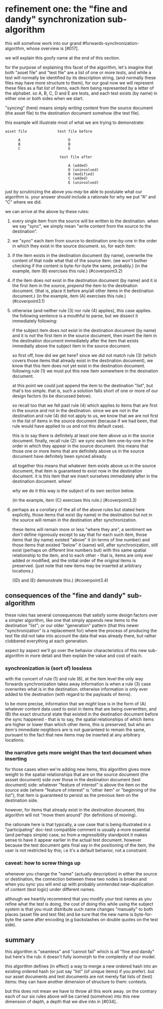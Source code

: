 # refinement one: the "fine and dandy" synchronization sub-algorithm

this will somehow work into our grand #forwards-synchronization-algorithm,
whose overview is [#017].

we will explain this goofy name at the end of this section.

for the purpose of explaining this facet of the algorithm, let's imagine
that both "asset file" and "test file" are a list of one or more *tests*,
and while a test will normally be identified by its description string,
(and normally these files may have more structure to them), for our goal
now we will represent these files as a flat *list* of items, each item
being represented by a letter of the alphabet. so A, B, C, D and E are
tests, and each test exists (by name) in either one or both sides when
we start.

"syncing" (here) means simply *writing* content from the source document
(the asset file) to the destination document somehow (the test file).

this example will illustrate most of what we are trying to demonstrate:

    asset file              test file before

          A                      D
          B                      B
          C                      E

                             test file after

                                 A (added)
                                 D (uninvolved)
                                 B (modified)
                                 C (added)
                                 E (uninvolved)

just by scrutinizing the above you *may* be able to postulate what our
algorithm is. your answer should include a rationale for why we put "A"
and "C" where we did.

we can arrive at the above by these rules:

 1. every single item from the source will be written to the destination.
    when we say "sync", we simply mean "write content from the source to
    the destination".

 2. we "sync" each item from source to destination one-by-one in the
    order in which they exist in the source document. so, for each item:

 3. if the item exists in the destination document (by name), overwrite the
    content of that node what that of the source item. (we won't bother
    checking if the content is byte-for-byte the same, probably.)
    (in the example, item (B) exercises this rule.)
    (#coverpoint3.2)

 4. if the item does *not* exist in the destination document (by name) and it
    *is* the first item in the source, *prepend* the item to the destination
    document. (that is, place it before any/all other items in the destination
    document.) (in the example, item (A) exercises this rule.)
    (#coverpoint3.1)

 5. otherwise (and neither rule (3) nor rule (4) applies), this case applies.
    the following sentence is a mouthful to parse, but we dissect it
    immediately following:

    if the subject item does *not* exist in the destination document
    (by name) and it is *not* the first item in the source document, then
    insert the item in the destination document immediately after the item
    that exists immediatly above the subject item in the source document.

    so first off, how did we get here? since we did not match rule (3)
    (which covers those items that already exist in the destination
    document), we know that this item does not yet exist in the destination
    document. following rule (1) we must put this new item somewhere in
    the desination document.

    at this point we could just append the item to the destination "list",
    but that's too simple. that is, such a solution falls short of one or
    more of our design factors (to be discussed below).

    so recall too that we fell past rule (4) which applies to items that
    are first in the source and not in the destination. since we are not
    in the destination and rule (4) did not apply to us, we know that we
    are not first in the list of items in the source document (because if
    we had been, that rule would have applied to us and not this default
    case).

    this is to say there is definitely at least one item above us in the
    source document. finally, recall rule (2): we sync each item one-by-one
    in the order in which they appear in the source document. this means that
    those one or more items that are definitely above us in the source
    document have definitely been synced already.

    all together this means that whatever item exists above us in the source
    document, that item is guaranteed to exist now in the destination
    document. it is this item that we insert ourselves immediately after in
    the destination document. whew!

    *why* we do it this way is the subject of its own section below.

    (in the example, item (C) exercises this rule.)
    (#coverpoint3.3)

 6. perhaps as a corollary of the all of the above rules but stated here
    explicitly, those items that exist (by name) in the destination but not
    in the source will remain in the destination after synchronization.

    these items will remain more or less "where they are", a sentiment we
    don't define rigorously except to say that for each such item, those
    items that (by name) existed "above" it (in terms of line number) and
    those items that existed "below" it (same) will, after synchronization,
    still exist (perhaps on different line numbers but) with this same
    spatial relationship to the item, and to each other - that is, items are
    only ever added or modified, and the initial order of the original items
    is preserved. (just note that new items may be inserted at arbitrary
    locations.)

    ((D) and (E) demonstrate this.)
    (#coverpoint3.4)




## consequences of the "fine and dandy" sub-algorithm

these rules has several consequences that satisfy some design factors
over a simpler algorithm, like one that simply appends new items to
the destination "list"; or our older "generation" pattern (that this
newer "synchronization" is a replacement for) where the process of producing
the test file did not take into account the data that was already there,
but rather clobbered everything at each generation.

aspect by aspect we'll go over the behavior characteristics of this new
sub-algorithm in more detail and then explain the value and cost of each.



### synchronization is (sort of) lossless

with the concert of rule (1) and rule (6), at the item level the only
way forwards synchronization takes away information is when a rule (3)
case overwrites what is in the destination. otherwise information is only
ever added to the destination (with regard to the payloads of items).

to be more precise, information that we *might* lose is in the form of
(A) whatever content data used to exist in items that are being overwritten,
and (B) the exact structural state that existed in the destination document
before the sync happened - that is to say, the spatial relationships of
which items are higher or lower than which other items, this is preserved;
but who an item's immediate neighbors are is not guaranteed to remain the
same, pursuant to the fact that new items may be inserted at any arbitrary
locations.



### the narrative gets more weight than the text document when inserting

for those cases when we're adding new items, this algorithm gives
more weight to the spatial relationships that are on the source document
(the assset document) side over those in the destination document (test
document) side: whatever "feature of interest" is above the item on the
source side (where "feature of interest" is "other item" or "beginning
of the list"), that item is guaranteed to persist as the previous item
on the destination side.

however, for items that already exist in the destination document, this
algorithm will not "move them around" (for definitions of moving).

the rationale here is that typically, a use case that is being illustrated
in a "participating" doc-test compatible comment is usually a more essential
(and perhaps simple) case, so from a regressibility standpoint it makes sense
to have it appear earlier in the actual test document. however because the
test document gets final say in the positioning of the item, the user is not
restricted by this; i.e it's a default behavior, not a constraint.



### caveat: how to screw things up

whenever you change the "name" (actually description) in either the
source or destination, the connection between these two nodes is broken
and when you sync you will end up with probably unintended near-duplication
of content (test logic) under different names.

although we heartily recommend that you modify your test names as you
refine what the test is doing, the cost of doing this while using the
subject system is that you must distribute such name changes "manually"
to both places (asset file and test file) and be sure that the new name is
byte-for-byte the same after encoding (e.g backslashes on double quotes on
the test side).




## summary

this algorithm is "seamless" and "cannot fail" which is all "fine and dandy"
but here's the rub: it doesn't fully isomorph to the complexity of our model.

this algorithm defines (in effect) a way to merge a new ordered hash into an
existing ordered hash (or just say "list" (of unique items) if you prefer).
but our asset documents and test documents are not merely flat lists
of (test) items: they can have another dimension of structure to them:
contexts.

but this does not mean we have to throw all this work away. on the contrary
each of our six rules above will be carried (somehow) into this new
dimension of depth, a depth that we dive into in [#034]..
